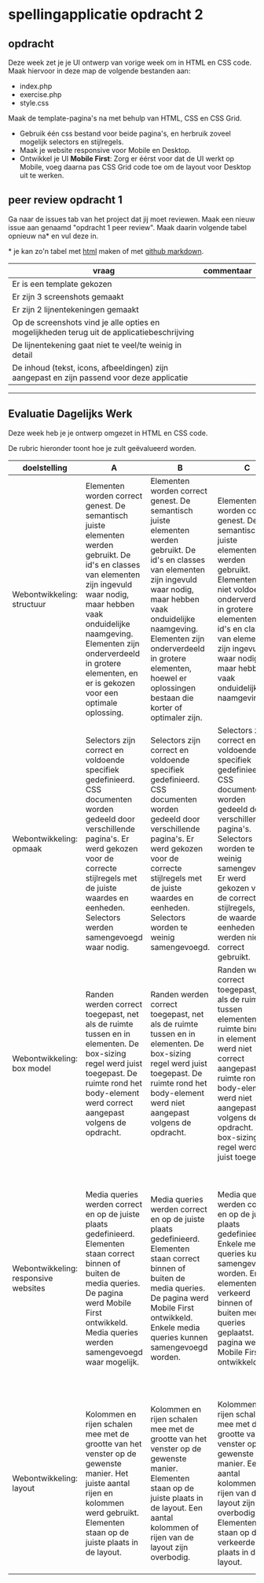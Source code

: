 # spellingapplicatie opdracht 2

## opdracht

Deze week zet je je UI ontwerp van vorige week om in HTML en CSS code. Maak hiervoor in deze map de volgende bestanden aan:

 - index.php
 - exercise.php
 - style.css

Maak de template-pagina's na met behulp van HTML, CSS en CSS Grid. 

 - Gebruik één css bestand voor beide pagina's, en herbruik zoveel mogelijk selectors en stijlregels.
 - Maak je website responsive voor Mobile en Desktop.
 - Ontwikkel je UI **Mobile First**: Zorg er éérst voor dat de UI werkt op Mobile, voeg daarna pas CSS Grid code toe om de layout voor Desktop uit te werken.

## peer review opdracht 1

Ga naar de issues tab van het project dat jij moet reviewen. Maak een nieuw issue aan genaamd "opdracht 1 peer review". Maak daarin volgende tabel opnieuw na* en vul deze in.

\* je kan zo'n tabel met [html](https://www.w3schools.com/html/html_tables.asp) maken of met [github markdown](https://help.github.com/en/github/writing-on-github/organizing-information-with-tables).

| vraag | commentaar |
| --- | --- |
| Er is een template gekozen | |
| Er zijn 3 screenshots gemaakt | |
| Er zijn 2 lijnentekeningen gemaakt | |
| Op de screenshots vind je alle opties en mogelijkheden terug uit de applicatiebeschrijving |  |
| De lijnentekening gaat niet te veel/te weinig in detail |  |
| De inhoud (tekst, icons, afbeeldingen) zijn aangepast en zijn passend voor deze applicatie |  |

---

## Evaluatie Dagelijks Werk

Deze week heb je je ontwerp omgezet in HTML en CSS code.

De rubric hieronder toont hoe je zult geëvalueerd worden. 

|	doelstelling	|	A	|	B	|	C	|	D	|	E	|														
|	---	|	---	|	---	|	---	|	---	|	---	|														
|	Webontwikkeling: structuur	|	Elementen worden correct genest. De semantisch juiste elementen werden gebruikt. De id's en classes van elementen zijn ingevuld waar nodig, maar hebben vaak onduidelijke naamgeving. Elementen zijn onderverdeeld in grotere elementen, en er is gekozen voor een optimale oplossing.	|	Elementen worden correct genest. De semantisch juiste elementen werden gebruikt. De id's en classes van elementen zijn ingevuld waar nodig, maar hebben vaak onduidelijke naamgeving. Elementen zijn onderverdeeld in grotere elementen, hoewel er oplossingen bestaan die korter of optimaler zijn. 	|	Elementen worden correct genest. De semantisch juiste elementen werden gebruikt. Elementen zijn niet voldoende onderverdeeld in grotere elementen. De id's en classes van elementen zijn ingevuld waar nodig, maar hebben vaak onduidelijke naamgeving.	|	Elementen worden correct genest. Elementen zijn niet voldoende onderverdeeld in grotere elementen. Er wordt geen rekening gehouden met de semantiek van de elementen. De id's en classes van elementen zijn ingevuld waar nodig, maar hebben vaak onduidelijke naamgeving.	|	Elementen worden niet correct genest. Elementen zijn niet voldoende onderverdeeld in grotere elementen. Er wordt geen rekening gehouden met de semantiek van de elementen. De id's en classes van elementen zijn niet of onduidelijk ingevuld waar nodig.	|														
|	Webontwikkeling: opmaak	|	Selectors zijn correct en voldoende specifiek gedefinieerd. CSS documenten worden gedeeld door verschillende pagina's. Er werd gekozen voor de correcte stijlregels met de juiste waardes en eenheden. Selectors werden samengevoegd waar nodig.	|	Selectors zijn correct en voldoende specifiek gedefinieerd. CSS documenten worden gedeeld door verschillende pagina's. Er werd gekozen voor de correcte stijlregels met de juiste waardes en eenheden. Selectors worden te weinig samengevoegd. 	|	Selectors zijn correct en voldoende specifiek gedefinieerd. CSS documenten worden gedeeld door verschillende pagina's. Selectors worden te weinig samengevoegd. Er werd gekozen voor de correcte stijlregels, maar de waardes en eenheden werden niet correct gebruikt. 	|	Selectors zijn correct gedefinieerd, maar zijn vaak niet specifiek genoeg. CSS documenten worden niet gedeeld door verschillende pagina's. Selectors worden te weinig samengevoegd. Er werd gekozen voor de correcte stijlregels, maar de waardes en eenheden werden niet correct gebruikt. 	|	Selectors zijn verkeerd of niet specifiek genoeg gedefinieerd. Selectors worden te weinig samengevoegd. CSS documenten worden niet gedeeld door verschillende pagina's. Stijlregels, waardes en eenheden werden niet correct gebruikt. 	|														
|	Webontwikkeling: box model	|	Randen werden correct toegepast, net als de ruimte tussen en in elementen. De box-sizing regel werd juist toegepast. De ruimte rond het body-element werd correct aangepast volgens de opdracht. 	|	Randen werden correct toegepast, net als de ruimte tussen en in elementen. De box-sizing regel werd juist toegepast. De ruimte rond het body-element werd niet aangepast volgens de opdracht. 	|	Randen werden correct toegepast, net als de ruimte tussen elementen. De ruimte binnen in elementen werd niet correct aangepast. De ruimte rond het body-element werd niet aangepast volgens de opdracht. De box-sizing regel werd niet juist toegepast.	|	Randen werden correct toegepast, net als de ruimte binnen in elementen. De ruimte tussen elementen werd niet correct aangepast. De ruimte rond het body-element werd niet aangepast volgens de opdracht. De box-sizing regel werd niet juist toegepast.	|	De ruimte tussen en in elementen werd niet correct aangepast. De ruimte rond het body-element werd niet aangepast volgens de opdracht. De box-sizing regel werd niet juist toegepast.	|														
|	Webontwikkeling: responsive websites	|	Media queries werden correct en op de juiste plaats gedefinieerd. Elementen staan correct binnen of buiten de media queries. De pagina werd Mobile First ontwikkeld. Media queries werden samengevoegd waar mogelijk.	|	Media queries werden correct en op de juiste plaats gedefinieerd. Elementen staan correct binnen of buiten de media queries. De pagina werd Mobile First ontwikkeld. Enkele media queries kunnen samengevoegd worden. 	|	Media queries werden correct en op de juiste plaats gedefinieerd. Enkele media queries kunnen samengevoegd worden. Enkele elementen zijn verkeerd binnen of buiten media queries geplaatst. De pagina werd Mobile First ontwikkeld.	|	Media queries werden correct gedefinieerd. Media queries worden overschreven doordat ze op de foute plaats zijn gedefinieerd. Enkele media queries kunnen samengevoegd worden. Enkele elementen zijn verkeerd binnen of buiten media queries geplaatst. De pagina werd niet Mobile First ontwikkeld.	|	Media queries werden niet correct gedefinieerd. Media queries worden overschreven doordat ze op de foute plaats zijn gedefinieerd. Elementen zijn verkeerd binnen of buiten media queries geplaatst. De pagina werd niet Mobile First ontwikkeld.	|														
|	Webontwikkeling: layout	|	Kolommen en rijen schalen mee met de grootte van het venster op de gewenste manier. Het juiste aantal rijen en kolommen werd gebruikt. Elementen staan op de juiste plaats in de layout.	|	Kolommen en rijen schalen mee met de grootte van het venster op de gewenste manier. Elementen staan op de juiste plaats in de layout.  Een aantal kolommen of rijen van de layout zijn overbodig. 	|	Kolommen en rijen schalen mee met de grootte van het venster op de gewenste manier. Een aantal kolommen of rijen van de layout zijn overbodig. Elementen staan op de verkeerde plaats in de layout. 	|	Kolommen en rijen schalen mee met de grootte van het venster op de gewenste manier. Een aantal kolommen of rijen van de layout missen of zijn overbodig. Elementen staan op de verkeerde plaats in de layout. 	|	Een aantal kolommen of rijen van de layout missen of zijn overbodig. kolommen en rijen schalen niet correct mee met de grootte van het venster. Elementen staan op de verkeerde plaats in de layout. 	|														